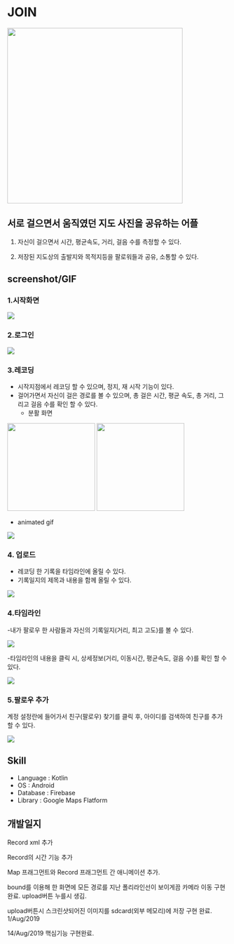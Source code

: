 
# JOIN

<img width="400" src="https://user-images.githubusercontent.com/52390975/63001150-e7dab300-bead-11e9-837c-918a6f33a519.png">



## 서로 걸으면서 움직였던 지도 사진을 공유하는 어플

1. 자신이 걸으면서 시간, 평균속도, 거리, 걸음 수를 측정할 수 있다.

2. 저장된 지도상의 출발지와 목적지등을 팔로워들과 공유, 소통할 수 있다.



## screenshot/GIF
### 1.시작화면


![](https://media.giphy.com/media/mBSpX90OiVjto0didN/giphy.gif)

### 2.로그인

![](https://media.giphy.com/media/J3GBgYOgtQ3ePFbqXY/giphy.gif)

### 3.레코딩
- 시작지점에서 레코딩 할 수 있으며, 정지, 재 시작 기능이 있다.
- 걸어가면서 자신이 걸은 경로를 볼 수 있으며, 총 걸은 시간, 평균 속도, 총 거리, 그리고 걸음 수를 확인 할 수 있다.
  - 분활 화면
<div>
  <img width="200" src="https://user-images.githubusercontent.com/52390975/63000272-b6f97e80-beab-11e9-8c08-ae4904a9b177.png">   <img width="200" src="https://user-images.githubusercontent.com/52390975/63000274-b6f97e80-beab-11e9-8ce9-e82e3fe3d616.png"> 
</div>

  - animated gif

![](https://media.giphy.com/media/ZeR4XemQDEMcfe9J0K/giphy.gif)

### 4. 업로드
- 레코딩 한 기록을 타임라인에 올릴 수 있다.
- 기록일지의 제목과 내용을 함께 올릴 수 있다.


![](https://media.giphy.com/media/MBaYXAcF9uZfuJe7at/giphy.gif)

### 4.타임라인
-내가 팔로우 한 사람들과 자신의 기록일지(거리, 최고 고도)를 볼 수 있다.

![](https://media.giphy.com/media/YrZfTthvfxE2PH5qN4/giphy.gif)

-타임라인의 내용을 클릭 시, 상세정보(거리, 이동시간, 평균속도, 걸음 수)를 확인 할 수 있다.

![](https://media.giphy.com/media/LMWd1kVwxwybBMbcjE/giphy.gif)

### 5.팔로우 추가
계정 설정란에 들어가서 친구(팔로우) 찾기를 클릭 후, 아이디를 검색하여 친구를 추가 할 수 있다.

![](https://media.giphy.com/media/fAP0xxjWD7frg8LrVQ/giphy.gif)



## Skill
- Language : Kotlin
- OS : Android
- Database : Firebase
- Library : Google Maps Flatform


## 개발일지



Record xml 추가

Record의 시간 기능 추가

Map 프래그먼트와 Record 프래그먼트 간 애니메이션 추가.

bound를 이용해 한 화면에 모든 경로를 지난 폴리라인선이 보이게끔 카메라 이동 구현완료. upload버튼 누를시 생김.

upload버튼시 스크린샷되어진 이미지를 sdcard(외부 메모리)에 저장 구현 완료. 1/Aug/2019

14/Aug/2019 핵심기능 구현완료.
